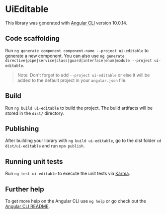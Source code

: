 # UiEditable

This library was generated with [Angular CLI](https://github.com/angular/angular-cli) version 10.0.14.

## Code scaffolding

Run `ng generate component component-name --project ui-editable` to generate a new component. You can also use `ng generate directive|pipe|service|class|guard|interface|enum|module --project ui-editable`.
> Note: Don't forget to add `--project ui-editable` or else it will be added to the default project in your `angular.json` file. 

## Build

Run `ng build ui-editable` to build the project. The build artifacts will be stored in the `dist/` directory.

## Publishing

After building your library with `ng build ui-editable`, go to the dist folder `cd dist/ui-editable` and run `npm publish`.

## Running unit tests

Run `ng test ui-editable` to execute the unit tests via [Karma](https://karma-runner.github.io).

## Further help

To get more help on the Angular CLI use `ng help` or go check out the [Angular CLI README](https://github.com/angular/angular-cli/blob/master/README.md).
